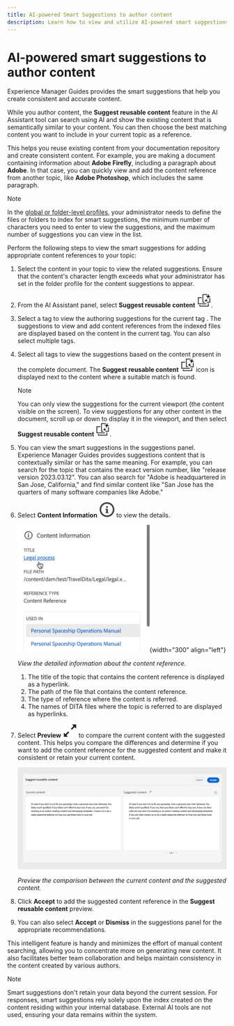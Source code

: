 ```yaml
---
title: AI-powered Smart Suggestions to author content
description: Learn how to view and utilize AI-powered smart suggestions in the Web Editor.
---
```

# AI-powered smart suggestions to author content

Experience Manager Guides provides the smart suggestions that help you create consistent and accurate content.  

While you author content, the **Suggest reusable content** feature in the AI Assistant tool can search using AI and show the existing content that is semantically similar to your content. You can then choose the best matching content you want to include in your current topic as a reference.

This helps you reuse existing content from your documentation repository and create consistent content. For example, you are making a document containing information about **Adobe Firefly**, including a paragraph about **Adobe**. In that case, you can quickly view and add the content reference from another topic, like **Adobe Photoshop**, which includes the same paragraph.
>[!NOTE]
>
> In the [global or folder-level profiles](/help/product-guide/cs-install-guide/conf-folder-level.md#conf-ai-smart-suggestions), your administrator needs to define the files or folders to index for smart suggestions, the minimum number of characters you need to enter to view the suggestions, and the maximum number of suggestions you can view in the list.

Perform the following steps to view the smart suggestions for adding appropriate content references to your topic:


  1. Select the content in your topic to view the related suggestions. Ensure that the content's character length exceeds what your administrator has set in the folder profile for the content suggestions to appear.
  1. From the AI Assistant panel, select **Suggest reusable content** ![ai suggest reusable content icon ](./images/ai-suggest-reusable-content-icon.svg).

  1. Select a tag to view the authoring suggestions for the current tag .  The suggestions to view and add content references from the indexed files are displayed based on the content in the current tag. You can also select multiple tags.
  
    
  1. Select all tags to view the suggestions based on the content present in the complete document.  The **Suggest reusable content** ![ai suggest reusable content icon ](./images/ai-suggest-reusable-content-icon.svg) icon is displayed next to the content where a suitable match is found. 



        >[!NOTE]
        >
        > You can only view the suggestions for the current viewport (the content visible on the screen). To view suggestions for any other content in the document, scroll up or down to display it in the viewport, and then select **Suggest reusable content** ![ai suggest reusable content icon ](./images/ai-suggest-reusable-content-icon.svg).
   

  1. You can view the smart suggestions in the suggestions panel.  Experience Manager Guides provides suggestions content that is contextually similar or has the same meaning. For example, you can search for the topic that contains the exact version number, like "release version 2023.03.12". You can also search for "Adobe is headquartered in San Jose, California," and find similar content like "San Jose has the quarters of many software companies like Adobe."
  1. Select **Content Information** ![Content Information](images/smart-suggestions-content-info-icon.svg) to view the details.

        ![Content information panel](images/smart-suggestions-content-information.png){width="300" align="left"}

        *View the detailed information about the content reference.*

        1. The title of the topic that contains the content reference is displayed as a hyperlink. 
        1. The path of the file that contains the content reference.
        1. The type of reference where the content is referred.
        1. The names of DITA files where the topic is referred to are displayed as hyperlinks.
1. Select **Preview** ![preview icon](./images/expand-icon.svg) to compare the current content with the suggested content. This helps you compare the differences and determine if you want to add the content reference for the suggested content and make it consistent or retain your current content.

     ![Suggest reusable content preview](images/ai-assistant-suggest-reusable-content.png)

    *Preview the comparison between the current content and the suggested content.*
 
1. Click **Accept** to add the suggested content reference in the **Suggest reusable content** preview.
1. You can also select **Accept** or **Dismiss** in the suggestions panel for the appropriate recommendations.

   
This intelligent feature is handy and minimizes the effort of manual content searching, allowing you to concentrate more on generating new content. It also facilitates better team collaboration and helps maintain consistency in the content created by various authors.

>[!NOTE]
>
>Smart suggestions don't retain your data beyond the current session. For responses, smart suggestions rely solely upon the index created on the content residing within your internal database. External AI tools are not used, ensuring your data remains within the system.
